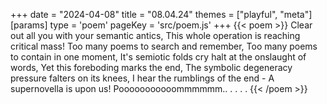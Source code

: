 +++
date = "2024-04-08"
title = "08.04.24"
themes = ["playful", "meta"]
[params]
  type = 'poem'
  pageKey = 'src/poem.js'
+++
{{< poem >}}
Clear out all you with your semantic antics,
This whole operation is reaching critical mass!
Too many poems to search and remember,
Too many poems to contain in one moment,
It's semiotic folds cry halt at the onslaught of words,
Yet this foreboding marks the end,
The symbolic degeneracy pressure falters on its knees,
I hear the rumblings of the end -
A supernovella is upon us!
Pooooooooooommmmmm.. .  .   .   .
{{< /poem >}}